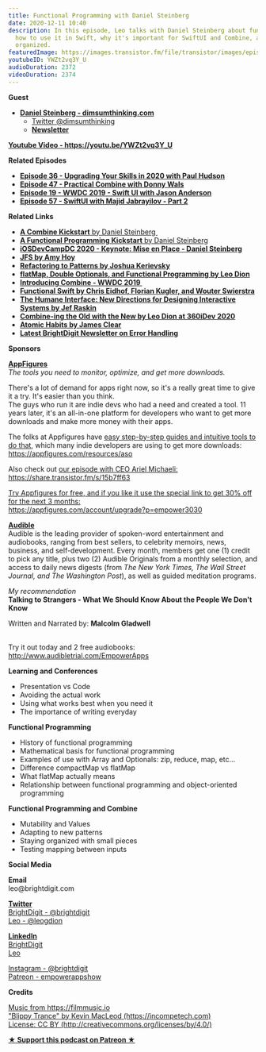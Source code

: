 ```yaml
---
title: Functional Programming with Daniel Steinberg
date: 2020-12-11 10:40
description: In this episode, Leo talks with Daniel Steinberg about functional programming,
  how to use it in Swift, why it's important for SwiftUI and Combine, and how to stay
  organized.
featuredImage: https://images.transistor.fm/file/transistor/images/episode/419435/full_1607699656-artwork.jpg
youtubeID: YWZt2vq3Y_U
audioDuration: 2372
videoDuration: 2374
---
```

<p><b>Guest</b></p><ul><li>
<a href="https://dimsumthinking.com"><strong>Daniel Steinberg - dimsumthinking.com</strong></a><ul>
<li><a href="https://twitter.com/dimsumthinking">Twitter @dimsumthinking</a></li>
<li><a href="https://www.dimsumthinking.com/Newsletter/"><strong>Newsletter</strong></a></li>
</ul>
</li></ul><p><a href="https://youtu.be/YWZt2vq3Y_U"><strong>Youtube Video - https://youtu.be/YWZt2vq3Y_U</strong></a></p><p><b>Related Episodes</b></p><ul>
<li><a href="https://share.transistor.fm/s/eba8ef64"><strong>Episode 36 - Upgrading Your Skills in 2020 with Paul Hudson</strong></a></li>
<li><a href="https://share.transistor.fm/s/8442feb7"><strong>Episode 47 - Practical Combine with Donny Wals</strong></a></li>
<li><a href="https://share.transistor.fm/s/03051561"><strong>Episode 19 - WWDC 2019 - Swift UI with Jason Anderson</strong></a></li>
<li><a href="https://share.transistor.fm/s/dfb18c54"><strong>Episode 57 - SwiftUI with Majid Jabrayilov - Part 2</strong></a></li>
</ul><p><b>Related Links</b></p><ul>
<li><a href="https://gumroad.com/l/combineKickstart"><strong>A Combine Kickstart</strong> by Daniel Steinberg </a></li>
<li><a href="https://gumroad.com/l/functionalKickstart"><strong>A Functional Programming Kickstart</strong> by Daniel Steinberg</a></li>
<li><a href="https://www.youtube.com/watch?v=fImG9tMrzsQ"><strong>iOSDevCampDC 2020 - Keynote: Mise en Place - Daniel Steinberg</strong></a></li>
<li><a href="https://stackingthebricks.com/just-fucking-ship/"><strong>JFS by Amy Hoy</strong></a></li>
<li><a href="https://www.amazon.com/Refactoring-Patterns-Joshua-Kerievsky/dp/0321213351"><strong>Refactoring to Patterns by Joshua Kerievsky</strong></a></li>
<li><a href="https://learningswift.brightdigit.com/flatmap-double-optionals-functional-programming/"><strong>flatMap, Double Optionals, and Functional Programming by Leo Dion</strong></a></li>
<li><a href="https://developer.apple.com/videos/play/wwdc2019/722/"><strong>Introducing Combine - WWDC 2019 </strong></a></li>
<li><a href="https://www.objc.io/books/functional-swift/"><strong>Functional Swift by Chris Eidhof, Florian Kugler, and Wouter Swierstra</strong></a></li>
<li><a href="https://www.amazon.com/Humane-Interface-Directions-Designing-Interactive/dp/0201379376"><strong>The Humane Interface: New Directions for Designing Interactive Systems by Jef Raskin</strong></a></li>
<li><a href="https://vimeo.com/459004230"><strong>Combine-ing the Old with the New by Leo Dion at 360iDev 2020</strong></a></li>
<li><a href="https://jamesclear.com/atomic-habits"><strong>Atomic Habits by James Clear</strong></a></li>
<li><a href="https://mailchi.mp/c4e898297781/errors-201209"><strong>Latest BrightDigit Newsletter on Error Handling</strong></a></li>
</ul><p><b>Sponsors</b></p><p><a href="https://appfigures.com/account/upgrade?p=empower3030"><strong>AppFigures</strong></a><strong><br></strong><em>The tools you need to monitor, optimize, and get more downloads.</em><strong></strong></p><p>There's a lot of demand for apps right now, so it's a really great time to give it a try. It's easier than you think.<br>The guys who run it are indie devs who had a need and created a tool. 11 years later, it's an all-in-one platform for developers who want to get more downloads and make more money with their apps.</p><p>The folks at Appfigures have <a href="https://appfigures.com/resources/aso">easy step-by-step guides and intuitive tools to do that</a>, which many indie developers are using to get more downloads:<br><a href="https://appfigures.com/resources/aso">https://appfigures.com/resources/aso</a></p><p>Also check out <a href="https://share.transistor.fm/s/15b7ff63">our episode with CEO Ariel Michaeli:<br>https://share.transistor.fm/s/15b7ff63</a></p><p><a href="https://appfigures.com/account/upgrade?p=empower3030">Try Appfigures for free, and if you like it use the special link to get 30% off for the next 3 months:</a><a href="https://www.linode.com/?r=97e09acbd5d304d87dadef749491d245e71c74e7"><br></a><a href="https://appfigures.com/account/upgrade?p=empower3030">https://appfigures.com/account/upgrade?p=empower3030</a></p><p><a href="http://www.audibletrial.com/EmpowerApps"><strong>Audible</strong></a><strong><br></strong>Audible is the leading provider of spoken-word entertainment and audiobooks, ranging from best sellers, to celebrity memoirs, news, business, and self-development. Every month, members get one (1) credit to pick any title, plus two (2) Audible Originals from a monthly selection, and access to daily news digests (from <em>The New York Times, The Wall Street Journal, and The Washington Post</em>), as well as guided meditation programs.</p><p><em>My recommendation</em><br><strong>Talking to Strangers - What We Should Know About the People We Don't Know</strong></p><p>Written and Narrated by: <strong>Malcolm Gladwell</strong></p><p><br>Try it out today and 2 free audiobooks:<br><a href="http://www.audibletrial.com/EmpowerApps">http://www.audibletrial.com/EmpowerApps</a></p><p><b>Learning and Conferences</b></p><ul>
<li>Presentation vs Code</li>
<li>Avoiding the actual work</li>
<li>Using what works best when you need it</li>
<li>The importance of writing everyday</li>
</ul><p><b>Functional Programming</b></p><ul>
<li>History of functional programming</li>
<li>Mathematical basis for functional programming</li>
<li>Examples of use with Array and Optionals: zip, reduce, map, etc...</li>
<li>Difference compactMap vs flatMap</li>
<li>What flatMap actually means</li>
<li>Relationship between functional programming and object-oriented programming</li>
</ul><p><b>Functional Programming and Combine</b></p><ul>
<li>Mutability and Values</li>
<li>Adapting to new patterns</li>
<li>Staying organized with small pieces</li>
<li>Testing mapping between inputs</li>
</ul><p><b>Social Media</b></p><p><strong>Email</strong><br>leo@brightdigit.com</p><p><a href="https://twitter.com/brightdigit"><strong>Twitter </strong><br>BrightDigit - @brightdigit</a><br><a href="https://twitter.com/leogdion">Leo - @leogdion</a></p><p><a href="https://www.linkedin.com/company/bright-digit"><strong>LinkedIn</strong><br>BrightDigit</a><br><a href="https://www.linkedin.com/in/leogdion/">Leo</a></p><p><a href="https://www.instagram.com/brightdigit/">Instagram - @brightdigit</a><br><a href="https://www.patreon.com/empowerappsshow">Patreon - empowerappshow</a></p><p><b>Credits</b></p><p><a href="https://filmmusic.io/">Music from https://filmmusic.io</a><br><a href="https://incompetech.com/">"Blippy Trance" by Kevin MacLeod (https://incompetech.com)</a><br><a href="http://creativecommons.org/licenses/by/4.0/">License: CC BY (http://creativecommons.org/licenses/by/4.0/)</a></p><p><strong><a rel="payment" title="★ Support this podcast on Patreon ★" href="https://www.patreon.com/empowerappsshow">★ Support this podcast on Patreon ★</a></strong></p>
      